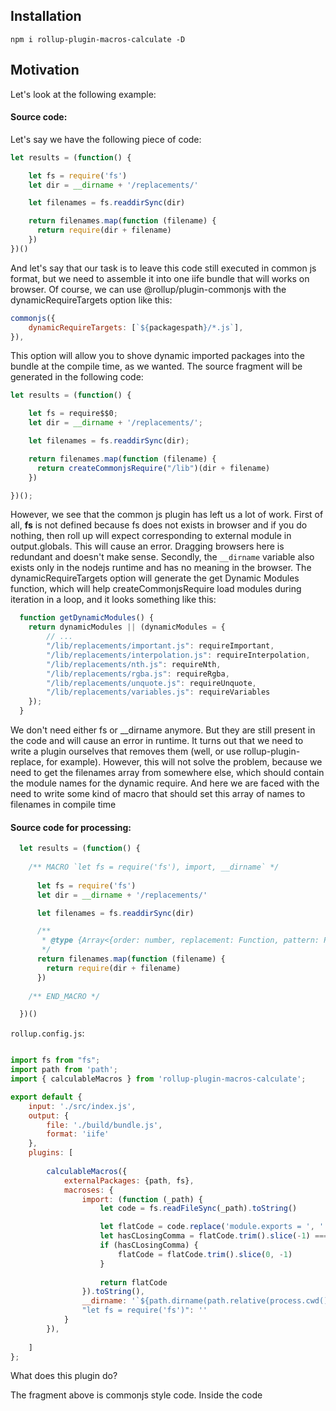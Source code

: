 ## Installation

```
npm i rollup-plugin-macros-calculate -D
```

## Motivation

Let's look at the following example:

#### Source code: 

Let's say we have the following piece of code:

```js
let results = (function() {

    let fs = require('fs')
    let dir = __dirname + '/replacements/'

    let filenames = fs.readdirSync(dir)

    return filenames.map(function (filename) {
      return require(dir + filename)
    })
})()
```

And let's say that our task is to leave this code still executed in common js format, but we need to assemble it into one iife bundle that will works on browser. Of course, we can use @rollup/plugin-commonjs with the dynamicRequireTargets option like this:

```js
commonjs({
    dynamicRequireTargets: [`${packagespath}/*.js`],
}),
```

This option will allow you to shove dynamic imported packages into the bundle at the compile time, as we wanted. The source fragment will be generated in the following code:

```js
let results = (function() {

    let fs = require$$0;
    let dir = __dirname + '/replacements/';

    let filenames = fs.readdirSync(dir);

    return filenames.map(function (filename) {
      return createCommonjsRequire("/lib")(dir + filename)
    })

})();
```

However, we see that the common js plugin has left us a lot of work. First of all, **fs** is not defined because fs does not exists in browser and if you do nothing, then roll up will expect corresponding to external module in output.globals. This will cause an error. Dragging browsers here is redundant and doesn't make sense. Secondly, the `__dirname` variable also exists only in the nodejs runtime and has no meaning in the browser. The dynamicRequireTargets option will generate the get Dynamic Modules function, which will help createCommonjsRequire load modules during iteration in a loop, and it looks something like this:


```js
  function getDynamicModules() {
  	return dynamicModules || (dynamicModules = {
        // ...
  		"/lib/replacements/important.js": requireImportant,
  		"/lib/replacements/interpolation.js": requireInterpolation,
  		"/lib/replacements/nth.js": requireNth,
  		"/lib/replacements/rgba.js": requireRgba,
  		"/lib/replacements/unquote.js": requireUnquote,
  		"/lib/replacements/variables.js": requireVariables
  	});
  }
```

 We don't need either fs or __dirname anymore. But they are still present in the code and will cause an error in runtime. It turns out that we need to write a plugin ourselves that removes them (well, or use rollup-plugin-replace, for example). However, this will not solve the problem, because we need to get the filenames array from somewhere else, which should contain the module names for the dynamic require. And here we are faced with the need to write some kind of macro that should set this array of names to filenames in compile time




#### Source code for processing: 


```js
  let results = (function() {
      
    /** MACRO `let fs = require('fs'), import, __dirname` */
    
      let fs = require('fs')
      let dir = __dirname + '/replacements/'

      let filenames = fs.readdirSync(dir)

      /**
       * @type {Array<{order: number, replacement: Function, pattern: RegExp}>}
       */
      return filenames.map(function (filename) {
        return require(dir + filename)
      })
    
    /** END_MACRO */

  })()
```

`rollup.config.js`:

```js

import fs from "fs";
import path from 'path';
import { calculableMacros } from 'rollup-plugin-macros-calculate';

export default {
    input: './src/index.js',
    output: {
        file: './build/bundle.js',
        format: 'iife'
    },
    plugins: [
        
        calculableMacros({
            externalPackages: {path, fs},            
            macroses: {
                import: (function (_path) {
                    let code = fs.readFileSync(_path).toString()

                    let flatCode = code.replace('module.exports = ', '')
                    let hasCLosingComma = flatCode.trim().slice(-1) === ';'
                    if (hasCLosingComma) {
                        flatCode = flatCode.trim().slice(0, -1)
                    }
                    
                    return flatCode
                }).toString(),
                __dirname: '`${path.dirname(path.relative(process.cwd(), file))}`',
                "let fs = require('fs')": ''
            }
        }),
        
    ]
};
```

What does this plugin do? 

The fragment above is commonjs style code. Inside the code 

